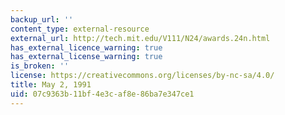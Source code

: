 ```yaml
---
backup_url: ''
content_type: external-resource
external_url: http://tech.mit.edu/V111/N24/awards.24n.html
has_external_licence_warning: true
has_external_license_warning: true
is_broken: ''
license: https://creativecommons.org/licenses/by-nc-sa/4.0/
title: May 2, 1991
uid: 07c9363b-11bf-4e3c-af8e-86ba7e347ce1
---
```

